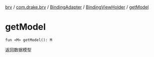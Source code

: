 [brv](../../../index.md) / [com.drake.brv](../../index.md) / [BindingAdapter](../index.md) / [BindingViewHolder](index.md) / [getModel](./get-model.md)

# getModel

`fun <M> getModel(): M`

返回数据模型

